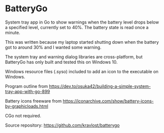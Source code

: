 # BatteryGo

System tray app in Go to show warnings when the battery level drops below a specified level, currently set to 40%. The battery state is read once a minute.

This was written because my laptop started shutting down when the battery got to around 30% and I wanted some warning.

The system tray and warning dialog libraries are cross-platform, but BatteryGo has only built and tested this on Windows 10.

Windows resource files (.syso) included to add an icon to the executable on Windows.

Program outline from https://dev.to/osuka42/building-a-simple-system-tray-app-with-go-899

Battery icons freeware from https://iconarchive.com/show/battery-icons-by-graphicloads.html

CGo not required.

Source repository: https://github.com/kravlost/batterygo